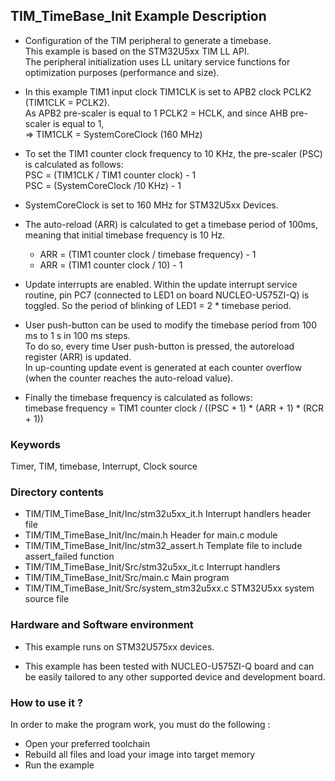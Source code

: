 ## <b>TIM_TimeBase_Init Example Description</b>

- Configuration of the TIM peripheral to generate a timebase.  
This example is based on the STM32U5xx TIM LL API.  
The peripheral initialization 
uses LL unitary service functions for optimization purposes (performance and size).

- In this example TIM1 input clock TIM1CLK is set to APB2 clock PCLK2 (TIM1CLK = PCLK2).  
As APB2 pre-scaler is equal to 1 PCLK2 = HCLK, and since AHB pre-scaler is equal to 1,  
      => TIM1CLK = SystemCoreClock (160 MHz)

- To set the TIM1 counter clock frequency to 10 KHz, the pre-scaler (PSC) is calculated as follows:  
PSC = (TIM1CLK / TIM1 counter clock) - 1  
PSC = (SystemCoreClock /10 KHz) - 1  

- SystemCoreClock is set to 160 MHz for STM32U5xx Devices.

- The auto-reload (ARR) is calculated to get a timebase period of 100ms, meaning that initial timebase frequency is 10 Hz.
  - ARR = (TIM1 counter clock / timebase frequency) - 1
  - ARR = (TIM1 counter clock / 10) - 1

- Update interrupts are enabled. Within the update interrupt service routine, pin PC7
  (connected to LED1 on board NUCLEO-U575ZI-Q) is toggled. So the period of blinking of LED1 = 2 * timebase period.

- User push-button can be used to modify the timebase period from 100 ms to 1 s in 100 ms steps.  
  To do so, every time User push-button is pressed, the autoreload register (ARR) is updated.  
  In up-counting update event is generated at each counter overflow (when the counter reaches the auto-reload value). 

- Finally the timebase frequency is calculated as follows:  
  timebase frequency = TIM1 counter clock / ((PSC + 1) * (ARR + 1) * (RCR + 1))

### <b>Keywords</b>

Timer, TIM, timebase, Interrupt, Clock source

### <b>Directory contents</b>

  - TIM/TIM_TimeBase_Init/Inc/stm32u5xx_it.h          Interrupt handlers header file
  - TIM/TIM_TimeBase_Init/Inc/main.h                  Header for main.c module
  - TIM/TIM_TimeBase_Init/Inc/stm32_assert.h          Template file to include assert_failed function
  - TIM/TIM_TimeBase_Init/Src/stm32u5xx_it.c          Interrupt handlers
  - TIM/TIM_TimeBase_Init/Src/main.c                  Main program
  - TIM/TIM_TimeBase_Init/Src/system_stm32u5xx.c      STM32U5xx system source file

### <b>Hardware and Software environment</b>

  - This example runs on STM32U575xx devices.

  - This example has been tested with NUCLEO-U575ZI-Q board and can be
    easily tailored to any other supported device and development board.

### <b>How to use it ?</b>

In order to make the program work, you must do the following :

 - Open your preferred toolchain  
 - Rebuild all files and load your image into target memory  
 - Run the example

